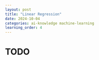 ```yaml
---
layout: post
title: "Linear Regression"
date: 2024-10-04
categories: ai-knowledge machine-learning
learning_order: 4
---
```


# TODO